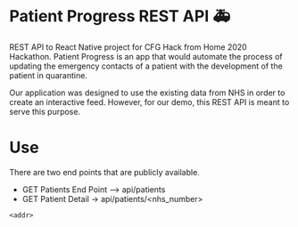 # Patient Progress REST API 🚑

REST API to React Native project for CFG Hack from Home 2020 Hackathon. Patient Progress is an app that would automate the process of updating the emergency contacts of a patient with the development of the patient in quarantine.

Our application was designed to use the existing data from NHS in order to create an interactive feed. However, for our demo, this REST API is meant to serve this purpose.

# Use

There are two end points that are publicly available.

- GET Patients End Point –> api/patients
- GET Patient Detail -> api/patients/<nhs_number>

`<addr>`
